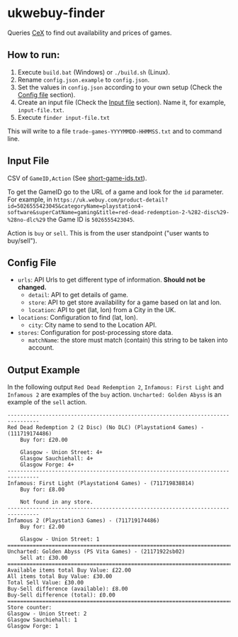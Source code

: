 # ukwebuy-finder
Queries [CeX](https://uk.webuy.com/) to find out availability and prices of games.

## How to run:
1. Execute `build.bat` (Windows) or `./build.sh` (Linux).
2. Rename `config.json.example` to `config.json`.
3. Set the values in `config.json` according to your own setup (Check the [Config file](#config-file) section).
4. Create an input file (Check the [Input file](#input-file) section). Name it, for example, `input-file.txt`.
5. Execute `finder input-file.txt`

This will write to a file `trade-games-YYYYMMDD-HHMMSS.txt` and to command line.

## Input File

CSV of `GameID,Action` (See [short-game-ids.txt](https://github.com/fkandus/ukwebuy-finder/blob/master/short-game-ids.txt)).

To get the GameID go to the URL of a game and look for the `id` parameter.
For example, in `https://uk.webuy.com/product-detail?id=5026555423045&categoryName=playstation4-software&superCatName=gaming&title=red-dead-redemption-2-%282-disc%29-%28no-dlc%29` the Game ID is `5026555423045`.

Action is `buy` or `sell`. This is from the user standpoint ("user wants to buy/sell").

## Config File

- `urls`: API Urls to get different type of information. **Should not be changed.**
  - `detail`: API to get details of game.
  - `store`: API to get store availability for a game based on lat and lon.
  - `location`: API to get (lat, lon) from a City in the UK.
- `locations`: Configuration to find (lat, lon).
  - `city`: City name to send to the Location API.
- `stores`: Configuration for post-processing store data.
  - `matchName`: the store must match (contain) this string to be taken into account.

## Output Example

In the following output `Red Dead Redemption 2`, `Infamous: First Light` and `Infamous 2` are examples of the `buy` action. `Uncharted: Golden Abyss` is an example of the `sell` action.

```
--------------------------------------------------------------------------------
Red Dead Redemption 2 (2 Disc) (No DLC) (Playstation4 Games) - (111719174486)
    Buy for: £20.00

    Glasgow - Union Street: 4+
    Glasgow Sauchiehall: 4+
    Glasgow Forge: 4+
--------------------------------------------------------------------------------
Infamous: First Light (Playstation4 Games) - (711719838814)
    Buy for: £8.00

    Not found in any store.
--------------------------------------------------------------------------------
Infamous 2 (Playstation3 Games) - (711719174486)
    Buy for: £2.00

    Glasgow - Union Street: 1
================================================================================
Uncharted: Golden Abyss (PS Vita Games) - (21171922sb02)
    Sell at: £30.00
================================================================================
Available items total Buy Value: £22.00
All items total Buy Value: £30.00
Total Sell Value: £30.00
Buy-Sell difference (available): £8.00
Buy-Sell difference (total): £0.00
================================================================================
Store counter:
Glasgow - Union Street: 2
Glasgow Sauchiehall: 1
Glasgow Forge: 1
```

